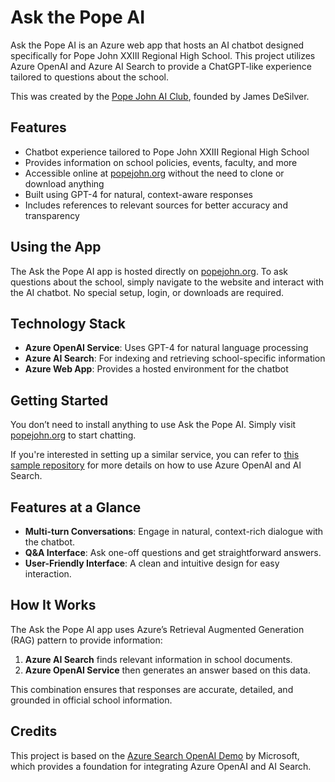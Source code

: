 # Ask the Pope AI

Ask the Pope AI is an Azure web app that hosts an AI chatbot designed specifically for Pope John XXIII Regional High School. This project utilizes Azure OpenAI and Azure AI Search to provide a ChatGPT-like experience tailored to questions about the school.

This was created by the [Pope John AI Club](https://sites.google.com/view/pj-ai-club), founded by James DeSilver.

## Features

- Chatbot experience tailored to Pope John XXIII Regional High School
- Provides information on school policies, events, faculty, and more
- Accessible online at [popejohn.org](https://popejohn.org) without the need to clone or download anything
- Built using GPT-4 for natural, context-aware responses
- Includes references to relevant sources for better accuracy and transparency

## Using the App

The Ask the Pope AI app is hosted directly on [popejohn.org](https://popejohn.org). To ask questions about the school, simply navigate to the website and interact with the AI chatbot. No special setup, login, or downloads are required.

## Technology Stack

- **Azure OpenAI Service**: Uses GPT-4 for natural language processing
- **Azure AI Search**: For indexing and retrieving school-specific information
- **Azure Web App**: Provides a hosted environment for the chatbot

## Getting Started

You don’t need to install anything to use Ask the Pope AI. Simply visit [popejohn.org](https://popejohn.org) to start chatting.

If you're interested in setting up a similar service, you can refer to [this sample repository](https://github.com/azure-samples/azure-search-openai-demo) for more details on how to use Azure OpenAI and AI Search.

## Features at a Glance

- **Multi-turn Conversations**: Engage in natural, context-rich dialogue with the chatbot.
- **Q&A Interface**: Ask one-off questions and get straightforward answers.
- **User-Friendly Interface**: A clean and intuitive design for easy interaction.

## How It Works

The Ask the Pope AI app uses Azure’s Retrieval Augmented Generation (RAG) pattern to provide information:
1. **Azure AI Search** finds relevant information in school documents.
2. **Azure OpenAI Service** then generates an answer based on this data.

This combination ensures that responses are accurate, detailed, and grounded in official school information.

## Credits

This project is based on the [Azure Search OpenAI Demo](https://github.com/azure-samples/azure-search-openai-demo) by Microsoft, which provides a foundation for integrating Azure OpenAI and AI Search.
